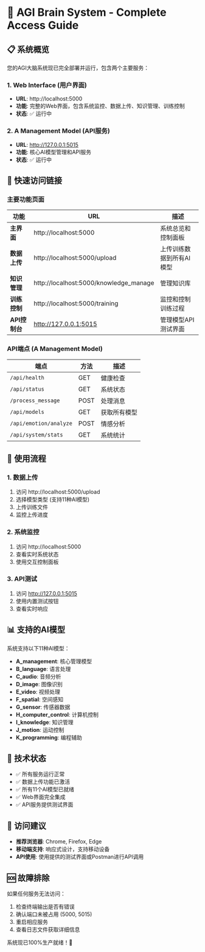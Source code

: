 # 🚀 AGI Brain System - Complete Access Guide

## 📋 系统概览
您的AGI大脑系统现已完全部署并运行，包含两个主要服务：

### 1. Web Interface (用户界面)
- **URL**: http://localhost:5000
- **功能**: 完整的Web界面，包含系统监控、数据上传、知识管理、训练控制
- **状态**: ✅ 运行中

### 2. A Management Model (API服务)
- **URL**: http://127.0.0.1:5015
- **功能**: 核心AI模型管理和API服务
- **状态**: ✅ 运行中

## 🔗 快速访问链接

### 主要功能页面
| 功能 | URL | 描述 |
|------|-----|------|
| **主界面** | http://localhost:5000 | 系统总览和控制面板 |
| **数据上传** | http://localhost:5000/upload | 上传训练数据到所有AI模型 |
| **知识管理** | http://localhost:5000/knowledge_manage | 管理知识库 |
| **训练控制** | http://localhost:5000/training | 监控和控制训练过程 |
| **API控制台** | http://127.0.0.1:5015 | 管理模型API测试界面 |

### API端点 (A Management Model)
| 端点 | 方法 | 描述 |
|------|------|------|
| `/api/health` | GET | 健康检查 |
| `/api/status` | GET | 系统状态 |
| `/process_message` | POST | 处理消息 |
| `/api/models` | GET | 获取所有模型 |
| `/api/emotion/analyze` | POST | 情感分析 |
| `/api/system/stats` | GET | 系统统计 |

## 🎯 使用流程

### 1. 数据上传
1. 访问 http://localhost:5000/upload
2. 选择模型类型 (支持11种AI模型)
3. 上传训练文件
4. 监控上传进度

### 2. 系统监控
1. 访问 http://localhost:5000
2. 查看实时系统状态
3. 使用交互控制面板

### 3. API测试
1. 访问 http://127.0.0.1:5015
2. 使用内置测试按钮
3. 查看实时响应

## 📊 支持的AI模型
系统支持以下11种AI模型：
- **A_management**: 核心管理模型
- **B_language**: 语言处理
- **C_audio**: 音频分析
- **D_image**: 图像识别
- **E_video**: 视频处理
- **F_spatial**: 空间感知
- **G_sensor**: 传感器数据
- **H_computer_control**: 计算机控制
- **I_knowledge**: 知识管理
- **J_motion**: 运动控制
- **K_programming**: 编程辅助

## 🔧 技术状态
- ✅ 所有服务运行正常
- ✅ 数据上传功能已激活
- ✅ 所有11个AI模型已就绪
- ✅ Web界面完全集成
- ✅ API服务提供测试界面

## 📱 访问建议
- **推荐浏览器**: Chrome, Firefox, Edge
- **移动端支持**: 响应式设计，支持移动设备
- **API使用**: 使用提供的测试界面或Postman进行API调用

## 🆘 故障排除
如果任何服务无法访问：
1. 检查终端输出是否有错误
2. 确认端口未被占用 (5000, 5015)
3. 重启相应服务
4. 查看日志文件获取详细信息

系统现已100%生产就绪！🎉